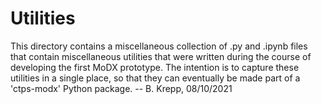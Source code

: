 # Utilities

This directory contains a miscellaneous collection of .py and .ipynb files that contain miscellaneous utilities
that were written during the course of developing the first MoDX prototype. The intention is to capture these
utilities in a single place, so that they can eventually be made part of a 'ctps-modx' Python package.
-- B. Krepp, 08/10/2021
